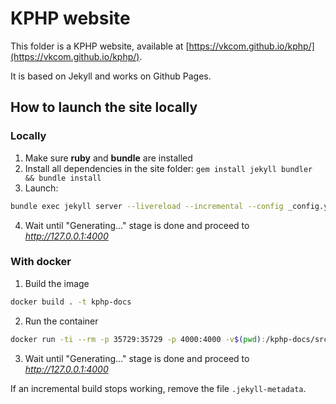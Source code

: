 # KPHP website

This folder is a KPHP website, available at [https://vkcom.github.io/kphp/](https://vkcom.github.io/kphp/).

It is based on Jekyll and works on Github Pages.


## How to launch the site locally

### Locally
1. Make sure **ruby** and **bundle** are installed
2. Install all dependencies in the site folder: `gem install jekyll bundler && bundle install`
3. Launch:
```bash
bundle exec jekyll server --livereload --incremental --config _config.yml
```
4. Wait until "Generating..." stage is done and proceed to *http://127.0.0.1:4000*

### With docker
1. Build the image
```bash
docker build . -t kphp-docs
```
2. Run the container
```bash
docker run -ti --rm -p 35729:35729 -p 4000:4000 -v$(pwd):/kphp-docs/src/ kphp-docs
```
3. Wait until "Generating..." stage is done and proceed to *http://127.0.0.1:4000*

If an incremental build stops working, remove the file `.jekyll-metadata`.